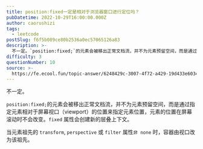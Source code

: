 ```yaml
---
title: position:fixed一定是相对于浏览器窗口进行定位吗？
pubDatetime: 2022-10-29T16:00:00.000Z
author: caorushizi
tags:
  - leetcode
postSlug: f6f5b089ce80b2536a0ec57065126a83
description: >-
  不一定。`position:fixed;`的元素会被移出正常文档流，并不为元素预留空间，而是通过指定元素相对于屏幕视口（viewport）的位置来指定元素位置，元素的位置在屏幕滚动时不会改变。`fix
difficulty: 3
questionNumber: 10
source: >-
  https://fe.ecool.fun/topic-answer/6248429c-3007-4f72-a429-19d433e60346?orderBy=updateTime&order=desc&tagId=31
---
```


不一定。

`position:fixed;`的元素会被移出正常文档流，并不为元素预留空间，而是通过指定元素相对于屏幕视口（viewport）的位置来指定元素位置，元素的位置在屏幕滚动时不会改变。`fixed` 属性会创建新的层叠上下文。

当元素祖先的 `transform`, `perspective` 或 `filter` 属性`非 none` 时，容器由视口改为该祖先。
